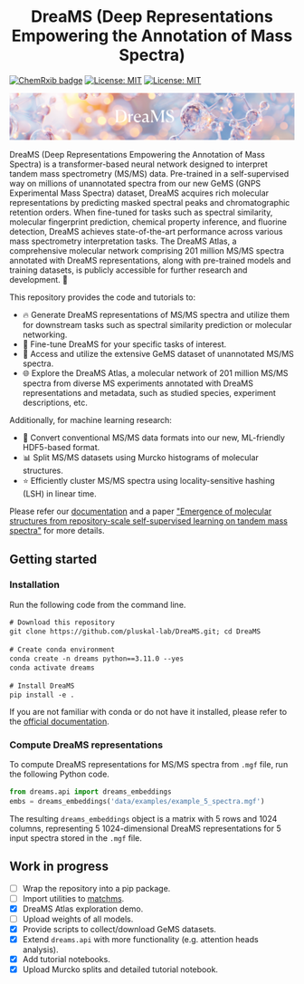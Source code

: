 <h1 align="center">DreaMS (Deep Representations Empowering the Annotation of Mass Spectra)</h1>

<!-- [![Documentation badge](https://img.shields.io/badge/docs-latest-brightgreen.svg)](https://ppiref.readthedocs.io/en/latest/?badge=latest) -->
<!-- [![Zenodo badge](https://zenodo.org/badge/DOI/10.5281/zenodo.13208732.svg)](https://doi.org/10.5281/zenodo.13208732) -->
<!-- [![Python package](https://github.com/anton-bushuiev/PPIRef/actions/workflows/python-package.yml/badge.svg)](https://github.com/anton-bushuiev/PPIRef/actions/workflows/python-package.yml) -->
[![ChemRxib badge](https://img.shields.io/badge/ChemRxiv-10.26434-brown.svg)](https://chemrxiv.org/engage/chemrxiv/article-details/6626775021291e5d1d61967f)
[![License: MIT](https://img.shields.io/badge/License-MIT-b31b1b.svg)](https://opensource.org/licenses/MIT)
[![License: MIT](https://img.shields.io/badge/Python-3.11-blue.svg)](https://opensource.org/licenses/MIT)

<p align="center">
  <img src="assets/dreams_background.png"/>
</p>

DreaMS (Deep Representations Empowering the Annotation of Mass Spectra) is a transformer-based neural network designed to interpret tandem mass spectrometry (MS/MS) data. Pre-trained in a self-supervised way on millions of unannotated spectra from our new GeMS (GNPS Experimental Mass Spectra) dataset, DreaMS acquires rich molecular representations by predicting masked spectral peaks and chromatographic retention orders. When fine-tuned for tasks such as spectral similarity, molecular fingerprint prediction, chemical property inference, and fluorine detection, DreaMS achieves state-of-the-art performance across various mass spectrometry interpretation tasks. The DreaMS Atlas, a comprehensive molecular network comprising 201 million MS/MS spectra annotated with DreaMS representations, along with pre-trained models and training datasets, is publicly accessible for further research and development. 🚀

This repository provides the code and tutorials to:

- 🔥 Generate DreaMS representations of MS/MS spectra and utilize them for downstream tasks such as spectral similarity prediction or molecular networking.
- 🤖 Fine-tune DreaMS for your specific tasks of interest.
- 💎 Access and utilize the extensive GeMS dataset of unannotated MS/MS spectra.
- 🌐 Explore the DreaMS Atlas, a molecular network of 201 million MS/MS spectra from diverse MS experiments annotated with DreaMS representations and metadata, such as studied species, experiment descriptions, etc.

Additionally, for machine learning research:
- 🔄 Convert conventional MS/MS data formats into our new, ML-friendly HDF5-based format.
- 📊 Split MS/MS datasets using Murcko histograms of molecular structures.
- ⭐ Efficiently cluster MS/MS spectra using locality-sensitive hashing (LSH) in linear time.

Please refer our [documentation](TODO) and a paper ["Emergence of molecular structures from repository-scale self-supervised learning on tandem mass spectra"](https://chemrxiv.org/engage/chemrxiv/article-details/6626775021291e5d1d61967f) for more details.

## Getting started


### Installation
Run the following code from the command line.

``` shell
# Download this repository
git clone https://github.com/pluskal-lab/DreaMS.git; cd DreaMS

# Create conda environment
conda create -n dreams python==3.11.0 --yes
conda activate dreams

# Install DreaMS
pip install -e .
```

If you are not familiar with conda or do not have it installed, please refer to the [official documentation](https://conda.io/projects/conda/en/latest/user-guide/getting-started.html).

### Compute DreaMS representations

To compute DreaMS representations for MS/MS spectra from `.mgf` file, run the following Python code.

``` python
from dreams.api import dreams_embeddings
embs = dreams_embeddings('data/examples/example_5_spectra.mgf')
```

The resulting `dreams_embeddings` object is a matrix with 5 rows and 1024 columns, representing 5 1024-dimensional DreaMS representations for 5 input spectra stored in the `.mgf` file.

## Work in progress
- [ ] Wrap the repository into a pip package.
- [ ] Import utilities to [matchms](https://github.com/matchms/matchms).
- [x] DreaMS Atlas exploration demo.
- [ ] Upload weights of all models.
- [x] Provide scripts to collect/download GeMS datasets.
- [x] Extend `dreams.api` with more functionality (e.g. attention heads analysis).
- [x] Add tutorial notebooks.
- [x] Upload Murcko splits and detailed tutorial notebook.
